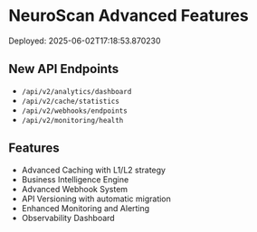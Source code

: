 # NeuroScan Advanced Features

Deployed: 2025-06-02T17:18:53.870230

## New API Endpoints

- `/api/v2/analytics/dashboard`
- `/api/v2/cache/statistics`
- `/api/v2/webhooks/endpoints`
- `/api/v2/monitoring/health`

## Features

- Advanced Caching with L1/L2 strategy
- Business Intelligence Engine
- Advanced Webhook System
- API Versioning with automatic migration
- Enhanced Monitoring and Alerting
- Observability Dashboard
